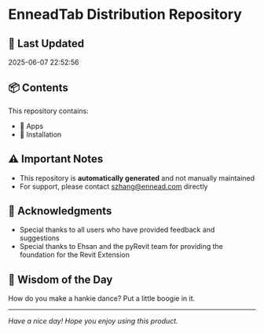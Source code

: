 # EnneadTab Distribution Repository

## 📅 Last Updated
2025-06-07 22:52:56



## 📦 Contents
This repository contains:
- 📂 Apps
- 📂 Installation

## ⚠️ Important Notes
- This repository is **automatically generated** and not manually maintained
- For support, please contact szhang@ennead.com directly

## 🙏 Acknowledgments
- Special thanks to all users who have provided feedback and suggestions
- Special thanks to Ehsan and the pyRevit team for providing the foundation for the Revit Extension

## 💭 Wisdom of the Day
How do you make a hankie dance? Put a little boogie in it.

---
*Have a nice day! Hope you enjoy using this product.*
